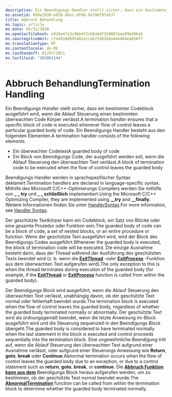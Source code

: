 ```yaml
---
description: Ein Beendigungs Handler stellt sicher, dass ein bestimmter Codeblock ausgeführt wird, wenn die Ablauf Steuerung einen bestimmten überwachten Code Körper verlässt. Ein Beendigungs Handler besteht aus den folgenden Elementen.
ms.assetid: 899e2939-e028-4be1-9f08-9a79bf97eb37
title: Abbruch Behandlung
ms.topic: article
ms.date: 05/31/2018
ms.openlocfilehash: e926a47a3c0bb4f2cb8a8df350807aee89b49bab
ms.sourcegitcommit: c7add10d695482e1ceb72d62b8a4ebd84ea050f7
ms.translationtype: MT
ms.contentlocale: de-DE
ms.lasthandoff: 01/07/2021
ms.locfileid: "103861144"
---
```

# <a name="termination-handling"></a><span data-ttu-id="99533-104">Abbruch Behandlung</span><span class="sxs-lookup"><span data-stu-id="99533-104">Termination Handling</span></span>

<span data-ttu-id="99533-105">Ein Beendigungs *Handler* stellt sicher, dass ein bestimmter Codeblock ausgeführt wird, wenn die Ablauf Steuerung einen bestimmten überwachten Code Körper verlässt.</span><span class="sxs-lookup"><span data-stu-id="99533-105">A *termination handler* ensures that a specific block of code is executed whenever flow of control leaves a particular guarded body of code.</span></span> <span data-ttu-id="99533-106">Ein Beendigungs Handler besteht aus den folgenden Elementen.</span><span class="sxs-lookup"><span data-stu-id="99533-106">A termination handler consists of the following elements.</span></span>

-   <span data-ttu-id="99533-107">Ein überwachter Codetext</span><span class="sxs-lookup"><span data-stu-id="99533-107">A guarded body of code</span></span>
-   <span data-ttu-id="99533-108">Ein Block von Beendigungs Code, der ausgeführt werden soll, wenn die Ablauf Steuerung den überwachten Text verlässt.</span><span class="sxs-lookup"><span data-stu-id="99533-108">A block of termination code to be executed when the flow of control leaves the guarded body</span></span>

<span data-ttu-id="99533-109">Beendigungs Handler werden in sprachspezifischer Syntax deklariert.</span><span class="sxs-lookup"><span data-stu-id="99533-109">Termination handlers are declared in language-specific syntax.</span></span> <span data-ttu-id="99533-110">Mithilfe des Microsoft C/C++-Optimierungs Compilers werden Sie mithilfe von **\_ \_ try** und **\_ \_ schließlich** implementiert.</span><span class="sxs-lookup"><span data-stu-id="99533-110">Using the Microsoft C/C++ Optimizing Compiler, they are implemented using **\_\_try** and **\_\_finally**.</span></span> <span data-ttu-id="99533-111">Weitere Informationen finden Sie unter [HandlerSyntax](handler-syntax.md).</span><span class="sxs-lookup"><span data-stu-id="99533-111">For more information, see [Handler Syntax](handler-syntax.md).</span></span>

<span data-ttu-id="99533-112">Der geschützte Textkörper kann ein Codeblock, ein Satz von Blöcke oder eine gesamte Prozedur oder Funktion sein.</span><span class="sxs-lookup"><span data-stu-id="99533-112">The guarded body of code can be a block of code, a set of nested blocks, or an entire procedure or function.</span></span> <span data-ttu-id="99533-113">Wenn der geschützte Text ausgeführt wird, wird der Block des Beendigungs Codes ausgeführt.</span><span class="sxs-lookup"><span data-stu-id="99533-113">Whenever the guarded body is executed, the block of termination code will be executed.</span></span> <span data-ttu-id="99533-114">Die einzige Ausnahme besteht darin, dass der Thread während der Ausführung des geschützten Texts beendet wird (z. b. wenn die [**ExitThread**](/windows/win32/api/processthreadsapi/nf-processthreadsapi-exitthread) -oder [**ExitProcess**](/windows/win32/api/processthreadsapi/nf-processthreadsapi-exitprocess) -Funktion aus dem überwachten Text aufgerufen wird).</span><span class="sxs-lookup"><span data-stu-id="99533-114">The only exception to this is when the thread terminates during execution of the guarded body (for example, if the [**ExitThread**](/windows/win32/api/processthreadsapi/nf-processthreadsapi-exitthread) or [**ExitProcess**](/windows/win32/api/processthreadsapi/nf-processthreadsapi-exitprocess) function is called from within the guarded body).</span></span>

<span data-ttu-id="99533-115">Der Beendigungs Block wird ausgeführt, wenn die Ablauf Steuerung den überwachten Text verlässt, unabhängig davon, ob der geschützte Text normal oder fehlerhaft beendet wurde.</span><span class="sxs-lookup"><span data-stu-id="99533-115">The termination block is executed when the flow of control leaves the guarded body, regardless of whether the guarded body terminated normally or abnormally.</span></span> <span data-ttu-id="99533-116">Der geschützte Text wird als ordnungsgemäß beendet, wenn die letzte Anweisung im-Block ausgeführt wird und die Steuerung sequenziell in den Beendigungs Block übergeht.</span><span class="sxs-lookup"><span data-stu-id="99533-116">The guarded body is considered to have terminated normally when the last statement in the block is executed and control proceeds sequentially into the termination block.</span></span> <span data-ttu-id="99533-117">Eine ungewöhnliche Beendigung tritt auf, wenn die Ablauf Steuerung den überwachten Text aufgrund einer Ausnahme verlässt, oder aufgrund einer Steuerungs Anweisung wie **Return**, **goto**, **break** oder **Continue**.</span><span class="sxs-lookup"><span data-stu-id="99533-117">Abnormal termination occurs when the flow of control leaves the guarded body due to an exception, or due to a control statement such as **return**, **goto**, **break**, or **continue**.</span></span> <span data-ttu-id="99533-118">Die [**Abbruch Funktion kann aus dem**](abnormaltermination.md) Beendigungs Block heraus aufgerufen werden, um zu bestimmen, ob der geschützte Text normal beendet wurde.</span><span class="sxs-lookup"><span data-stu-id="99533-118">The [**AbnormalTermination**](abnormaltermination.md) function can be called from within the termination block to determine whether the guarded body terminated normally.</span></span>

 

 
